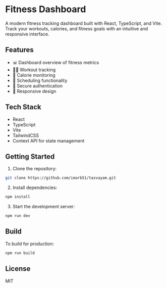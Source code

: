 # Fitness Dashboard

A modern fitness tracking dashboard built with React, TypeScript, and Vite. Track your workouts, calories, and fitness goals with an intuitive and responsive interface.

## Features

- 📊 Dashboard overview of fitness metrics
- 🏋️‍♂️ Workout tracking
- 🍎 Calorie monitoring
- 📅 Scheduling functionality
- 🔐 Secure authentication
- 📱 Responsive design

## Tech Stack

- React 
- TypeScript
- Vite
- TailwindCSS
- Context API for state management

## Getting Started

1. Clone the repository:
```bash
git clone https://github.com/imarb51/tasvayam.git
```

2. Install dependencies:
```bash
npm install
```

3. Start the development server:
```bash
npm run dev
```

## Build

To build for production:
```bash
npm run build
```

## License

MIT
